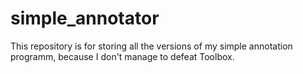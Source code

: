 # simple_annotator
This repository is for storing all the versions of my simple annotation programm, because I don't manage to defeat Toolbox.
